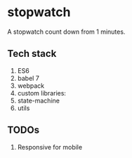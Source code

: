 # stopwatch

A stopwatch count down from 1 minutes.

## Tech stack
1. ES6
1. babel 7
1. webpack
1. custom libraries:
  1. state-machine
  1. utils

## TODOs
1. Responsive for mobile
